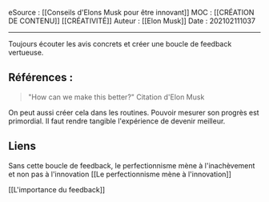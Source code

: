 eSource : [[Conseils d'Elons Musk pour être innovant]]
MOC : [[CRÉATION DE CONTENU]] [[CRÉATIVITÉ]]
Auteur : [[Elon Musk]]
Date : 202102111037
***

Toujours écouter les avis concrets et créer une boucle de feedback vertueuse.

## Références : 
> "How can we make this better?"
Citation d'Elon Musk

On peut aussi créer cela dans les routines. Pouvoir mesurer son progrès est primordial. Il faut rendre tangible l'expérience de devenir meilleur. 

## Liens 
Sans cette boucle de feedback, le perfectionnisme mène à l'inachèvement et non pas à l'innovation
[[Le perfectionnisme mène à l'innovation]]

[[L'importance du feedback]]